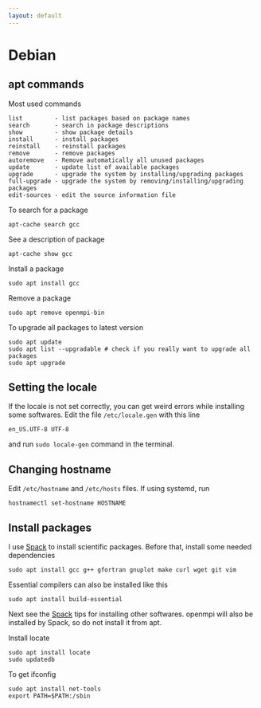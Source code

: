 ```yaml
---
layout: default
---
```


# Debian

## apt commands

Most used commands

```text
list         - list packages based on package names
search       - search in package descriptions
show         - show package details
install      - install packages
reinstall    - reinstall packages
remove       - remove packages
autoremove   - Remove automatically all unused packages
update       - update list of available packages
upgrade      - upgrade the system by installing/upgrading packages
full-upgrade - upgrade the system by removing/installing/upgrading packages
edit-sources - edit the source information file
```

To search for a package

```shell
apt-cache search gcc
```

See a description of package

```shell
apt-cache show gcc
```

Install a package

```shell
sudo apt install gcc
```

Remove a package

```shell
sudo apt remove openmpi-bin
```

To upgrade all packages to latest version

```shell
sudo apt update
sudo apt list --upgradable # check if you really want to upgrade all packages
sudo apt upgrade
```

## Setting the locale

If the locale is not set correctly, you can get weird errors while installing some softwares. Edit the file `/etc/locale.gen` with this line

```text
en_US.UTF-8 UTF-8
```

and run `sudo locale-gen` command in the terminal.

## Changing hostname

Edit `/etc/hostname` and `/etc/hosts` files. If using systemd, run

```shell
hostnamectl set-hostname HOSTNAME
```

## Install packages

I use [Spack](comp/spack.html) to install scientific packages. Before that, install some needed dependencies


```shell
sudo apt install gcc g++ gfortran gnuplot make curl wget git vim
```

Essential compilers can also be installed like this

```shell
sudo apt install build-essential
```

Next see the [Spack](comp/spack.html) tips for installing other softwares. openmpi will also be installed by Spack, so do not install it from apt.

Install locate

```shell
sudo apt install locate
sudo updatedb
```

To get ifconfig

```shell
sudo apt install net-tools
export PATH=$PATH:/sbin
```
